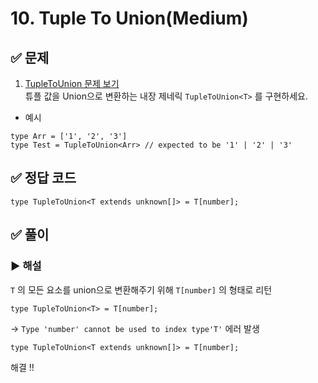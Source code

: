 # 10. Tuple To Union(Medium)

## ✅ 문제
1. [TupleToUnion 문제 보기](https://github.com/type-challenges/type-challenges/blob/main/questions/00010-medium-tuple-to-union/README.md)     
튜플 값을 Union으로 변환하는 내장 제네릭 `TupleToUnion<T>` 를 구현하세요.     

- 예시
```tsx
type Arr = ['1', '2', '3']
type Test = TupleToUnion<Arr> // expected to be '1' | '2' | '3'
```

## ✅ 정답 코드
```tsx
type TupleToUnion<T extends unknown[]> = T[number];
```

## ✅ 풀이
### ▶️ 해설
`T` 의 모든 요소를 union으로 변환해주기 위해 `T[number]` 의 형태로 리턴     
```tsx
type TupleToUnion<T> = T[number];
```
→ `Type 'number' cannot be used to index type'T'` 에러 발생    

```tsx
type TupleToUnion<T extends unknown[]> = T[number];
```
해결 !!
